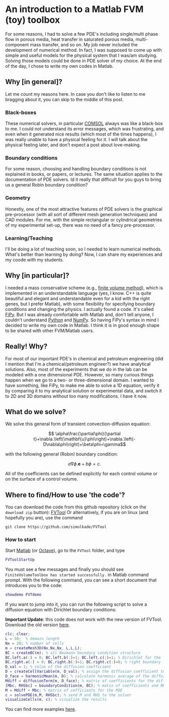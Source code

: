 <!-- 
.. title: A simple finite volume toolbox for Matlab
.. slug: 2014-05-20-a-simple-finite-volume-toolbox-for-matlab
.. date: 2014-05-20 22:35:13 UTC+01:00
.. tags: mathjax
.. category: [FVM, Matlab] 
.. link: 
.. description: 
.. type: text
-->

# An introduction to a Matlab FVM (toy) toolbox
For some reasons, I had to solve a few PDE's including single/multi phase flow in porous media, heat transfer in saturated porous media, multi-component mass transfer, and so on. My job never included the development of numerical method. In fact, I was supposed to come up with simple and useful models for the physical system that I was/am studying. Solving those models could be done in PDE solver of my choice. At the end of the day, I chose to write my own codes in Matlab.

## Why [in general]?
Let me count my reasons here. In case you don't like to listen to me bragging about it, you can skip to the middle of this post.

### Black-boxes
These numerical solvers, in particular [COMSOL][1] always was like a black-box to me. I could not understand its error messages, which was frustrating, and even when it generated nice results (which most of the times happens), I was really unable to have a physical feeling for it. I will talk about the physical feeling later, and don't expect a post about love-making.

### Boundary conditions
For some reason, choosing and handling boundary conditions is not explained in books, or papers, or lectures. The same situation applies to the documentation of PDE solvers. Id it really that difficult for you guys to bring us a general Robin boundary condition?

### Geometry
Honestly, one of the most attractive features of PDE solvers is the graphical pre-processor (with all sort of different mesh generation techniques) and CAD modules. For me, with the simple rectangular or cylindrical geometries of my experimental set-up, there was no need of a fancy pre-processor.

### Learning/Teaching
I'll be doing a lot of teaching soon, so I needed to learn numerical methods. What's better than learning by doing? Now, I can share my experiences and my coode with my students.

## Why [in particular]?
I needed a mass conservative scheme (e.g., [finite volume method][2]), which is implemented in an understandable language (yes, I know. C++ is quite beautiful and elegant and understandable even for a kid with the right genes, but I prefer Matlab), with some flexibility for specifying boundary conditions and changing the physics. I actually found a code. It's called [FiPy][3]. But I was already comfortable with Matlab and, don't tell anyone, I couldn't understand [Python][4] and [NumPy][5]. So having FiPy's syntax in mind I decided to write my own code in Matlab. I think it is in good enough shape to be shared with other FVM/Matlab users.

## Really! Why?
For most of our important PDE's in chemical and petroleum engineering (did I mention that I'm a chemical/petroleum engineer?) we have analytical solutions. Also, most of the experiments that we do in the lab can be modeled with a one dimensional PDE. However, so many curious things happen when we go to a two- or three-dimensional domain. I wanted to have something, like FiPy, to make me able to solve a 1D equation, verify it by comparing it to my analytical solution or experimental data, and switch it to 2D and 3D domains without too many modifications. I have it now.

## What do we solve?
We solve this general form of transient convection-diffusion equation:

$$ \alpha\frac{\partial\phi}{\partial t}+\nabla.\left(\mathbf{u}\phi\right)+\nabla.\left(-D\nabla\phi\right)+\beta\phi=\gamma$$ 

with the following general (Robin) boundary condition:

$$a\nabla\phi.\mathbf{e}+b\phi=c.$$

All of the coefficients can be defined explicitly for each control volume or on the surface of a control volume.

## Where to find/How to use 'the code'?
You can download the code from this github repository (click on the `download zip` button): [FVTool][6]
Or alternatively, if you are on linux (and hopefully you are), use the command

```
git clone https://github.com/simulkade/FVTool
```

### How to start
Start [Matlab][7] (or [Octave][8]), go to the `FVTool` folder, and type 

```matlab
FVToolStartUp 
```

You must see a few messages and finally you should see `FiniteVolumeToolbox has started successfully.` in Matlab command prompt.
With the following command, you can see a short document that introduces you to the code:

```matlab
showdemo FVTdemo
```

If you want to jump into it, you can run the following script to solve a diffusion equation with Dirichlet boundary conditions:

**Important Update**: this code does not work with the new version of FVTool. Download the old version [here](https://github.com/simulkade/FVTool/archive/v0.11.zip).

```matlab
clc; clear;
L = 50;  % domain length
Nx = 20; % number of cells
m = createMesh3D(Nx,Nx,Nx, L,L,L);
BC = createBC(m); % all Neumann boundary condition structure
BC.left.a(:) = 0; BC.left.b(:)=1; BC.left.c(:)=1; % Dirichlet for the left boundary
BC.right.a(:) = 0; BC.right.b(:)=1; BC.right.c(:)=0; % right boundary
D_val = 1; % value of the diffusion coefficient
D = createCellVariable(m, D_val); % assign the diffusion coefficient to the cells
D_face = harmonicMean(m, D); % calculate harmonic average of the diffusion coef on the cell faces
Mdiff = diffusionTerm(m, D_face); % matrix of coefficients for the diffusion term
[Mbc, RHSbc] = boundaryCondition(m, BC); % matix of coefficients and RHS vector for the BC
M = Mdiff + Mbc; % matrix of cefficients for the PDE
c = solvePDE(m,M, RHSbc); % send M and RHS to the solver
visualizeCells(m, c); % visualize the results
```

You can find more examples [here][9].


  [1]: http://www.comsol.com
  [2]: http://en.wikipedia.org/wiki/Finite_volume_method
  [3]: http://www.ctcms.nist.gov/fipy/
  [4]: https://www.python.org/
  [5]: http://www.numpy.org/
  [6]: https://github.com/simulkade/FVTool
  [7]: http://www.matlab.com
  [8]: http://www.gnu.org/software/octave/
  [9]: https://github.com/simulkade/FVTool/tree/master/Examples/Tutorial
